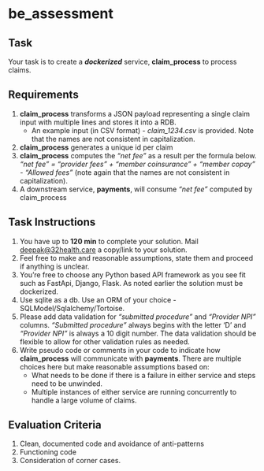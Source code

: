 # be_assessment

## Task
Your task is to create a **_dockerized_** service, **claim_process**  to process claims. 

## Requirements
1. **claim_process** transforms a JSON payload representing a single claim input with multiple lines and stores it into a RDB.
   - An example input (in CSV format) - *claim_1234.csv* is provided. Note that the names are not consistent in capitalization.
2. **claim_process** generates a unique id per claim
3. **claim_process** computes the *“net fee”* as a result per the formula below.
*“net fee” = “provider fees” + “member coinsurance” + “member copay” - “Allowed fees”* (note again that the names are not consistent in capitalization).
4. A downstream service, **payments**, will consume *“net fee”* computed by claim_process


## Task Instructions
1. You have up to **120 min** to complete your solution. Mail deepak@32health.care a copy/link to your solution.
2. Feel free to make and reasonable assumptions, state them and proceed if anything is unclear.
3. You’re free to choose any Python based API framework as you see fit such as FastApi, Django, Flask. As noted earlier the solution must be dockerized.
4. Use sqlite as a db. Use an ORM of your choice - SQLModel/Sqlalchemy/Tortoise.
5. Please add data validation for *“submitted procedure”* and *“Provider NPI”* columns. *“Submitted procedure”* always begins with the letter ‘D’ and *“Provider NPI”* is always a 10 digit number. The data validation should be flexible to allow for other validation rules as needed.
6. Write pseudo code or comments in your code to indicate how **claim_process** will communicate with **payments**. There are multiple choices here but make reasonable assumptions based on:
   - What needs to be done if there is a failure in either service and steps need to be unwinded.
   - Multiple instances of either service are running concurrently to handle a large volume of claims.

## Evaluation Criteria
1. Clean, documented code and avoidance of anti-patterns
2. Functioning code
3. Consideration of corner cases.
